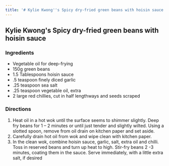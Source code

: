 ```yaml
---
title: '# Kylie Kwong''s Spicy dry-fried green beans with hoisin sauce'
---
```

## Kylie Kwong's Spicy dry-fried green beans with hoisin sauce

### Ingredients

- Vegetable oil for deep-frying 
- 150g green beans 
- 1.5 Tablespoons hoisin sauce 
- .5 teaspoon finely diced garlic
- .25 teaspoon sea salt 
- .25 teaspoon vegetable oil, extra 
- 2 large red chillies, cut in half lengthways and seeds scraped

### Directions

1. Heat oil in a hot wok until the surface seems to shimmer slightly. Deep fry beans for 1 – 2 minutes or until just tender and slightly wilted. Using a slotted spoon, remove from oil drain on kitchen paper and set aside.
2. Carefully drain hot oil from wok and wipe clean with kitchen paper.
3. In the clean wok, combine hoisin sauce, garlic, salt, extra oil and chilli. Toss in reserved beans and turn up heat to high. Stir-fry beans 2 -3 minutes, coating them in the sauce. Serve immediately, with a little extra salt, if desired